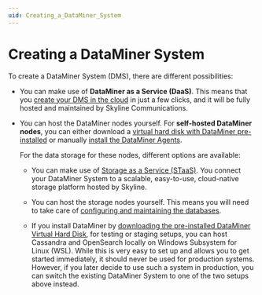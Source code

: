 ```yaml
---
uid: Creating_a_DataMiner_System
---
```


# Creating a DataMiner System

To create a DataMiner System (DMS), there are different possibilities:

- You can make use of **DataMiner as a Service (DaaS)**. This means that you [create your DMS in the cloud](xref:Creating_a_DMS_in_the_cloud) in just a few clicks, and it will be fully hosted and maintained by Skyline Communications.

- You can host the DataMiner nodes yourself. For **self-hosted DataMiner nodes**, you can either download a [virtual hard disk with DataMiner pre-installed](xref:Using_a_pre_installed_DataMiner_Virtual_Hard_Disk) or manually [install the DataMiner Agents](xref:Installing_a_DataMiner_Agent).

  For the data storage for these nodes, different options are available:

  - You can make use of [Storage as a Service (STaaS)](xref:STaaS). You connect your DataMiner System to a scalable, easy-to-use, cloud-native storage platform hosted by Skyline.

  - You can host the storage nodes yourself. This means you will need to take care of [configuring and maintaining the databases](xref:Configuring_dedicated_clustered_storage).

  - If you install DataMiner by [downloading the pre-installed DataMiner Virtual Hard Disk](xref:Using_a_pre_installed_DataMiner_Virtual_Hard_Disk), for testing or staging setups, you can host Cassandra and OpenSearch locally on Windows Subsystem for Linux (WSL). While this is very easy to set up and allows you to get started immediately, it should never be used for production systems. However, if you later decide to use such a system in production, you can switch the existing DataMiner System to one of the two setups above instead.
